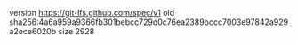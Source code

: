 version https://git-lfs.github.com/spec/v1
oid sha256:4a6a959a9366fb301bebcc729d0c76ea2389bccc7003e97842a929a2ece6020b
size 2928
